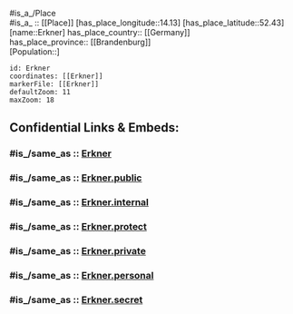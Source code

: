 ﻿---
confidential: public
isDeleted: false
location:
- 52.43
- 14.13
mapmarker: city
mapzoom:
- 7
- 12
SpocWebEntityId: 30052
tags:
- geo/City
type: City
---

#is_a_/Place  
#is_a_ :: [[Place]] 
[has_place_longitude::14.13] 
[has_place_latitude::52.43] 
[name::Erkner] 
has_place_country:: [[Germany]]  
has_place_province:: [[Brandenburg]]  
[Population::] 



```leaflet
id: Erkner
coordinates: [[Erkner]] 
markerFile: [[Erkner]] 
defaultZoom: 11 
maxZoom: 18
```


## Confidential Links & Embeds: 

### #is_/same_as :: [Erkner](/_Standards/Earth/Continent/Europe/Europe~Central/Germany/Germany~East/Brandenburg/counties~Brandenburg/Oder-Spree/cities~Oder-Spree/Erkner.md) 

### #is_/same_as :: [Erkner.public](/_public/Earth/Continent/Europe/Europe~Central/Germany/Germany~East/Brandenburg/counties~Brandenburg/Oder-Spree/cities~Oder-Spree/Erkner.public.md) 

### #is_/same_as :: [Erkner.internal](/_internal/Earth/Continent/Europe/Europe~Central/Germany/Germany~East/Brandenburg/counties~Brandenburg/Oder-Spree/cities~Oder-Spree/Erkner.internal.md) 

### #is_/same_as :: [Erkner.protect](/_protect/Earth/Continent/Europe/Europe~Central/Germany/Germany~East/Brandenburg/counties~Brandenburg/Oder-Spree/cities~Oder-Spree/Erkner.protect.md) 

### #is_/same_as :: [Erkner.private](/_private/Earth/Continent/Europe/Europe~Central/Germany/Germany~East/Brandenburg/counties~Brandenburg/Oder-Spree/cities~Oder-Spree/Erkner.private.md) 

### #is_/same_as :: [Erkner.personal](/_personal/Earth/Continent/Europe/Europe~Central/Germany/Germany~East/Brandenburg/counties~Brandenburg/Oder-Spree/cities~Oder-Spree/Erkner.personal.md) 

### #is_/same_as :: [Erkner.secret](/_secret/Earth/Continent/Europe/Europe~Central/Germany/Germany~East/Brandenburg/counties~Brandenburg/Oder-Spree/cities~Oder-Spree/Erkner.secret.md)

